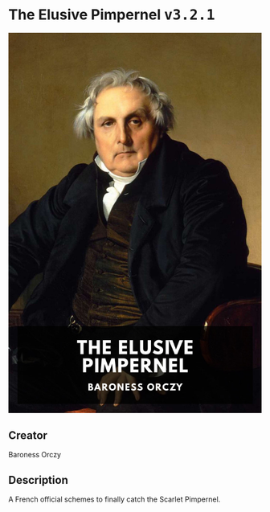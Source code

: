 
# The Elusive Pimpernel <kbd>v3.2.1</kbd>

<center>
  <img src="./cover-1024.jpg"/>
</center>

## Creator
Baroness Orczy

## Description
A French official schemes to finally catch the Scarlet Pimpernel.
